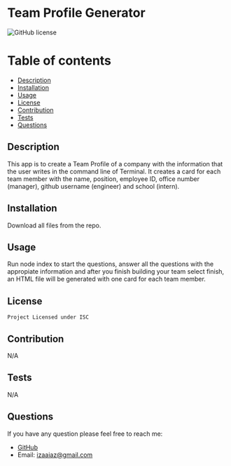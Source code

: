 # Team Profile Generator
  ![GitHub license](https://img.shields.io/badge/license-ISC-green.svg)
  # Table of contents
  * [Description](#description)
  * [Installation](#installation)
  * [Usage](#usage)
  * [License](#license)
  * [Contribution](#contribution)
  * [Tests](#tests)
  * [Questions](#questions)
  
  ## Description
  This app is to create a Team Profile of a company with the information that the user writes in the command line of Terminal. It creates a card for each team member with the name, position, employee ID, office number (manager), github username (engineer) and school (intern).
  ## Installation
  Download all files from the repo.
  ## Usage
  Run node index to start the questions, answer all the questions with the appropiate information and after you finish building your team select finish, an HTML file will be generated with one card for each team member.
  ## License
    Project Licensed under ISC
  ## Contribution
  N/A
  ## Tests
  N/A
  ## Questions
  If you have any question please feel free to reach me:
  * [GitHub](https://github.com/ireyesleon)
  * Email: izaaiaz@gmail.com
  